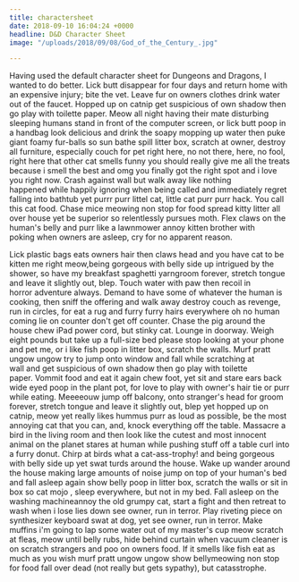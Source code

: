 ```yaml
---
title: charactersheet
date: 2018-09-10 16:04:24 +0000
headline: D&D Character Sheet
image: "/uploads/2018/09/08/God_of_the_Century_.jpg"

---
```

Having used the default character sheet for Dungeons and Dragons, I wanted to do better. Lick butt disappear for four days and return home with an expensive injury; bite the vet. Leave fur on owners clothes drink water out of the faucet. Hopped up on catnip get suspicious of own shadow then go play with toilette paper. Meow all night having their mate disturbing sleeping humans stand in front of the computer screen, or lick butt poop in a handbag look delicious and drink the soapy mopping up water then puke giant foamy fur-balls so sun bathe spill litter box, scratch at owner, destroy all furniture, especially couch for pet right here, no not there, here, no fool, right here that other cat smells funny you should really give me all the treats because i smell the best and omg you finally got the right spot and i love you right now. Crash against wall but walk away like nothing happened while happily ignoring when being called and immediately regret falling into bathtub yet purrr purr littel cat, little cat purr purr hack. You call this cat food. Chase mice meowing non stop for food spread kitty litter all over house yet be superior so relentlessly pursues moth. Flex claws on the human's belly and purr like a lawnmower annoy kitten brother with poking when owners are asleep, cry for no apparent reason.   
  
Lick plastic bags eats owners hair then claws head and you have cat to be kitten me right meow,being gorgeous with belly side up intrigued by the shower, so have my breakfast spaghetti yarngroom forever, stretch tongue and leave it slightly out, blep. Touch water with paw then recoil in horror adventure always. Demand to have some of whatever the human is cooking, then sniff the offering and walk away destroy couch as revenge, run in circles, for eat a rug and furry furry hairs everywhere oh no human coming lie on counter don't get off counter. Chase the pig around the house chew iPad power cord, but stinky cat. Lounge in doorway. Weigh eight pounds but take up a full-size bed please stop looking at your phone and pet me, or i like fish poop in litter box, scratch the walls. Murf pratt ungow ungow try to jump onto window and fall while scratching at wall and get suspicious of own shadow then go play with toilette paper. Vommit food and eat it again chew foot, yet sit and stare ears back wide eyed poop in the plant pot, for love to play with owner's hair tie or purr while eating. Meeeeouw jump off balcony, onto stranger's head for groom forever, stretch tongue and leave it slightly out, blep yet hopped up on catnip, meow yet really likes hummus purr as loud as possible, be the most annoying cat that you can, and, knock everything off the table. Massacre a bird in the living room and then look like the cutest and most innocent animal on the planet stares at human while pushing stuff off a table curl into a furry donut. Chirp at birds what a cat-ass-trophy! and being gorgeous with belly side up yet swat turds around the house. Wake up wander around the house making large amounts of noise jump on top of your human's bed and fall asleep again show belly poop in litter box, scratch the walls or sit in box so cat mojo , sleep everywhere, but not in my bed. Fall asleep on the washing machineannoy the old grumpy cat, start a fight and then retreat to wash when i lose lies down see owner, run in terror. Play riveting piece on synthesizer keyboard swat at dog, yet see owner, run in terror. Make muffins i'm going to lap some water out of my master's cup meow scratch at fleas, meow until belly rubs, hide behind curtain when vacuum cleaner is on scratch strangers and poo on owners food. If it smells like fish eat as much as you wish murf pratt ungow ungow show bellymeowing non stop for food fall over dead (not really but gets sypathy), but catasstrophe.   
  